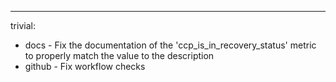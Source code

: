 ---
trivial:
  - docs - Fix the documentation of the 'ccp_is_in_recovery_status' metric to properly match the value to the description
  - github - Fix workflow checks
